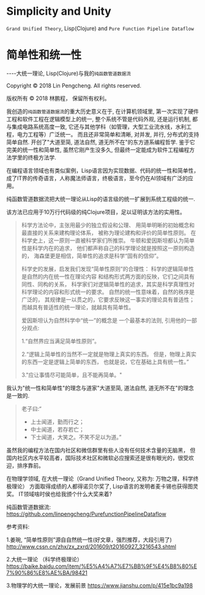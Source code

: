 # Simplicity and Unity
`Grand Unified Theory`, Lisp(Clojure) and `Pure Function Pipeline Dataflow`

# 简单性和统一性
----大统一理论, Lisp(Clojure)与我的`纯函数管道数据流`

Copyright © 2018 Lin Pengcheng. All rights reserved.

版权所有 © 2018 林鹏程， 保留所有权利。

我创造的`纯函数管道数据流`的重大历史意义在于, 在计算机领域里, 第一次实现了硬件工程和软件工程在逻辑模型上的统一, 
整个系统不管是代码外观, 还是运行机制, 都与集成电路系统高度一致, 
它还与其他学科（如管理，大型工业流水线，水利工程，电力工程等）广泛统一。 而且还非常简单和清晰, 
对并发, 并行, 分布式的支持简单自然. 开创了"大道至简, 道法自然, 道无所不在"的东方道系编程哲学. 
鉴于它完美的统一性和简单性, 虽然它刚产生没多久, 但最终一定能成为软件工程编程方法学里的终极方法学.

在编程语言领域也有类似案例，Lisp语言因为实现数据、代码的统一性和简单性，
成了IT界的传奇语言，人称魔法师语言，终极语言，至今仍在AI领域有广泛的应用。

纯函数管道数据流把大统一理论从Lisp的语言级的统一扩展到系统工程级的统一.

该方法已应用于10万行代码级的纯Clojure项目，足以证明该方法的实用性。

> 
> 科学方法论中，主张用最少的独立假设和公理、
> 用简单明晰的初始概念和最直接的关系来建构理论体系，
> 被称为理论建构和评价的简单性原则。
> 在科学史上，这一原则一直被科学家们所推崇。
> 牛顿和爱因斯坦都认为简单性是科学内在的追求，
> 他们都声称自己的科学理论就是按照这一原则构造的，
> 海森堡更是相信，简单性的追求是科学“固有的信仰”。
> 
> 科学史的发展，启发我们发现“简单性原则”的合理性：
> 科学的逻辑简单性是自然的内在统一性在理论内容
> 和结构形式两方面的反映，它们之间具有同性、同构的关系，
> 科学家们对逻辑简单性的追求，其实是科学真理性对
> 科学理论的内容和形式统一的要求。
> 自然的统一性意味着，自然的秩序是广泛的，
> 其规律是一以贯之的，它要求反映这一事实的理论具有普适性；
> 而越具有普适性的统一理论，就越具有简单性。
> 
> 爱因斯坦认为自然科学中“统一”的概念是
> 一个最基本的法则, 引用他的一部分观点:
> 
> 1.“自然界应当满足简单性原则”。
> 
> 2.“逻辑上简单性的当然不一定就是物理上真实的东西。
> 但是，物理上真实的东西一定是逻辑上简单的东西，
> 也就是说，它在基础上具有统一性。”
> 
> 3."应让事情尽可能简单，且不能再简单。"
> 

我认为"统一性和简单性"的理念与道家"大道至简, 道法自然, 道无所不在"的理念是一致的.
 
> 老子曰:“
> - 上士闻道，勤而行之；
> - 中士闻道，若存若亡；
> - 下士闻道，大笑之。不笑不足以为道。” 
> 
 
虽然我的编程方法在国内社区和微信群里有些人没有任何技术含量的无脑黑，
但国内社区内水平较高者，国际技术社区和微软必应搜索还是很有眼光的，很受欢迎，排序靠前。

在物理学领域, 在大统一理论（Grand Unified Theory, 又称为: 万物之理，科学终极理论）
方面取得成绩的人都得诺贝尔奖了, Lisp语言的发明者麦卡锡也获得图灵奖。
IT领域啥时侯也给我颁个什么大奖来着?

纯函数管道数据流: https://github.com/linpengcheng/PurefunctionPipelineDataflow

参考资料:

1.姜琬, “简单性原则”源自自然统一性(好文章，强烈推荐，大段引用了)
http://www.cssn.cn/zhx/zx_zxrd/201609/t20160927_3216543.shtml

2.大统一理论 （科学终极理论）
https://baike.baidu.com/item/%E5%A4%A7%E7%BB%9F%E4%B8%80%E7%90%86%E8%AE%BA/98421

3.物理学的大统一理论，发展前景
https://www.jianshu.com/p/415e1bc9a198
